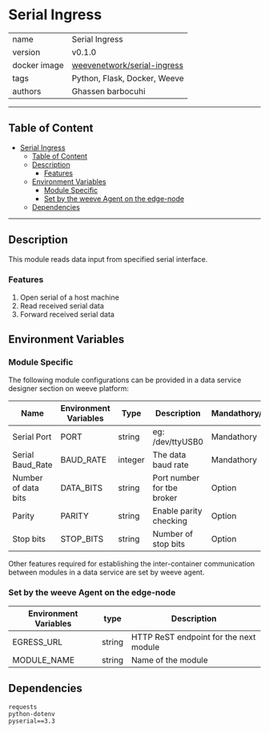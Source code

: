 # Serial Ingress


|              |                                                                                     |
| ------------ |-------------------------------------------------------------------------------------|
| name         | Serial Ingress                                                                      |
| version      | v0.1.0                                                                              |
| docker image | [weevenetwork/serial-ingress](https://hub.docker.com/r/weevenetwork/serial-ingress) |
| tags         | Python, Flask, Docker, Weeve                                                        |
| authors      | Ghassen barbocuhi                                                                   |

***
## Table of Content
- [Serial Ingress](#serial-ingress)
  - [Table of Content](#table-of-content)
  - [Description](#description)
    - [Features](#features)
  - [Environment Variables](#environment-variables)
    - [Module Specific](#module-specific)
    - [Set by the weeve Agent on the edge-node](#set-by-the-weeve-agent-on-the-edge-node)
  - [Dependencies](#dependencies)


***

## Description

This module reads data input from specified serial interface.

### Features
1. Open serial of a host machine
2. Read received serial data
3. Forward received serial data

## Environment Variables

### Module Specific
The following module configurations can be provided in a data service designer section on weeve platform:

| Name                | Environment Variables | Type    | Description               |Mandathory/Option|
|---------------------|-----------------------|---------|---------------------------|-----------------|
| Serial Port         | PORT                  | string  | eg: /dev/ttyUSB0          |   Mandathory    |
| Serial Baud_Rate    | BAUD_RATE             | integer | The data baud rate        |   Mandathory    |
| Number of data bits | DATA_BITS             | string  | Port number for tbe broker|    Option       |
| Parity              | PARITY                | string  | Enable parity checking    |    Option       |
| Stop bits           | STOP_BITS             | string  | Number of stop bits       |    Option       |


Other features required for establishing the inter-container communication between modules in a data service are set by weeve agent.

### Set by the weeve Agent on the edge-node

| Environment Variables | type   | Description                            |
|-----------------------| ------ | -------------------------------------- |
| EGRESS_URL            | string | HTTP ReST endpoint for the next module |
| MODULE_NAME           | string | Name of the module                     |


## Dependencies
```
requests
python-dotenv
pyserial==3.3
```


